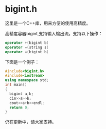 # bigint.h
这里是一个C++库，用来方便的使用高精度。

高精度容器bigint,支持输入输出流。支持以下操作：
```cpp
operator +(bigint b)
operator =(string s)
operator =(bigint b)
```
下面是一个例子：
```cpp
#include<bigint.h>
#include<iostream>
using namespace std;
int main()
{
  bigint a,b;
  cin>>a>>b;
  cout<<a+b<<endl;
  return 0;
}
```
仍在更新中，请大家支持。

